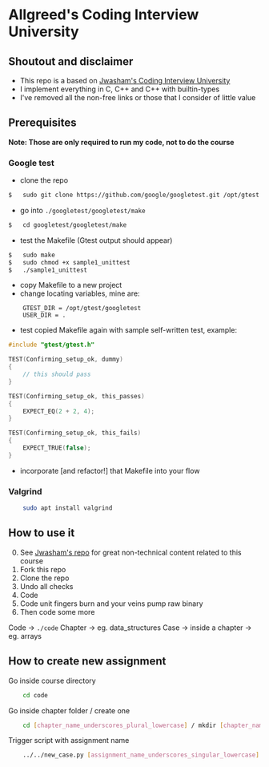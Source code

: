 # Allgreed's Coding Interview University

<!-- todo: Make TOC as prepush hook -->

<!-- Todo: Implement below -->

<!-- ### 2. Use Flashcards

To solve the problem, I made a little flashcards site where I could add flashcards of 2 types: general and code.
Each card has different formatting.

I made a mobile-first website so I could review on my phone and tablet, wherever I am.

Make your own for free:

- [Flashcards site repo](https://github.com/jwasham/computer-science-flash-cards)
- [My flash cards database (old - 1200 cards)](https://github.com/jwasham/computer-science-flash-cards/blob/master/cards-jwasham.db):
- [My flash cards database (new - 1800 cards)](https://github.com/jwasham/computer-science-flash-cards/blob/master/cards-jwasham-extreme.db):

Keep in mind I went overboard and have cards covering everything from assembly language and Python trivia to machine learning and statistics. It's way too much for what's required.

**Note on flashcards:** The first time you recognize you know the answer, don't mark it as known. You have to see the
same card and answer it several times correctly before you really know it. Repetition will put that knowledge deeper in
your brain.

An alternative to using my flashcard site is [Anki](http://ankisrs.net/), which has been recommended to me numerous times. It uses a repetition system to help you remember.
It's user-friendly, available on all platforms and has a cloud sync system. It costs $25 on iOS but is free on other platforms.

My flashcard database in Anki format: https://ankiweb.net/shared/info/25173560 (thanks [@xiewenya](https://github.com/xiewenya)) -->

<!-- 




 -->

<!-- Todo: Answer all question in arrays -->
<!-- Todo: Answer all question in lists -->
<!-- Todo: Answer all question in stacks -->
<!-- Todo: Answer all question in queues -->
<!-- Todo: Answer all question in hash tables -->

<!-- Todo: Add editorconfig to this project and write about it in the README -->

<!-- Todo: Unit testing C -->
<!-- Test case detection -->
<!-- Test suite per file -->
<!-- Assert like behavior, but on failure report also actual value and line -->
<!-- https://stackoverflow.com/questions/65820/unit-testing-c-code -->

## Shoutout and disclaimer

- This repo is a based on [Jwasham's Coding Interview University](https://github.com/jwasham/coding-interview-university)
- I implement everything in C, C++ and C++ with builtin-types
- I've removed all the non-free links or those that I consider of little value

## Prerequisites

**Note: Those are only required to run my code, not to do the course**

### Google test

- clone the repo

```sh
$   sudo git clone https://github.com/google/googletest.git /opt/gtest
```

- go into `./googletest/googletest/make`

```sh
$   cd googletest/googletest/make
```

- test the Makefile (Gtest output should appear)

```sh
$   sudo make
$   sudo chmod +x sample1_unittest
$   ./sample1_unittest
```

- copy Makefile to a new project
- change locating variables, mine are:

```make
    GTEST_DIR = /opt/gtest/googletest
    USER_DIR = .
```

- test copied Makefile again with sample self-written test, example:

```cpp
#include "gtest/gtest.h"

TEST(Confirming_setup_ok, dummy)
{
    // this should pass
}

TEST(Confirming_setup_ok, this_passes)
{
    EXPECT_EQ(2 + 2, 4);
}

TEST(Confirming_setup_ok, this_fails)
{
    EXPECT_TRUE(false);
}
```

- incorporate [and refactor!] that Makefile into your flow

### Valgrind

```sh
    sudo apt install valgrind
```

<!-- Boost as a prerequisite to run complexity tests as well as some c++ builtin solutions -->

## How to use it
<!-- Add cool images here -->
<!-- Add shell command here -->
<!-- Add chmod +x on new_stuff.py into setup -->
0. See [Jwasham's repo](https://github.com/jwasham/coding-interview-university) for great non-technical content related to this course
2. Fork this repo
3. Clone the repo
4. Undo all checks <!-- todo: maybe a script for this? -->
5. Code 
6. Code unit fingers burn and your veins pump raw binary
7. Then code some more

<!-- Todo: Say where's what -> code / todos / extras -->

<!-- Todo: redo this -->

Code -> `./code`
Chapter -> eg. data_structures
Case -> inside a chapter -> eg. arrays

## How to create new assignment

Go inside course directory

```sh
    cd code
```

Go inside chapter folder / create one

```sh
    cd [chapter_name_underscores_plural_lowercase] / mkdir [chapter_name_underscores_plural_lowercase]
```

Trigger script with assignment name

```sh
    ../../new_case.py [assignment_name_underscores_singular_lowercase]
```
